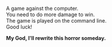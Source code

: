A game against the computer. <br>
You need to do more damage to win. <br>
The game is played on the command line. <br>
Good luck!

**My God, I'll rewrite this horror someday.**

